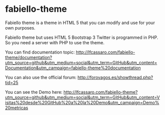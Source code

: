 # fabiello-theme
Fabiello theme is a theme in HTML 5 that you can modify and use for your own purposes.

Fabiello theme but uses HTML 5 Bootstrap 3 Twitter is programmed in PHP. So you need a server with PHP to use the theme.

You can find documentation topic: http://lfcassaro.com/fabiello-theme/documentation?utm_source=github&utm_medium=social&utm_term=GitHub&utm_content=Documentation&utm_campaign=fabiello-theme%20documentation

You can also use the official forum: http://forovagos.es/showthread.php?tid=25

You can see the Demo here: http://lfcassaro.com/fabiello-theme?utm_source=github&utm_medium=social&utm_term=GitHub&utm_content=Visitas%20desde%20GitHub%20a%20la%20Demo&utm_campaign=Demo%20metricas

